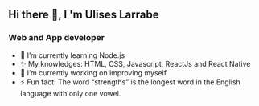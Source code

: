 ## Hi there 👋, I 'm Ulises Larrabe
### Web and App developer


- 🌱 I’m currently learning Node.js
- ✨ My knowledges: HTML, CSS, Javascript, ReactJs and React Native
- 🔭 I’m currently working on improving myself
- ⚡ Fun fact: The word “strengths” is the longest word in the English language with only one vowel.
<!--
**UlisessAL/UlisessAL** is a ✨ _special_ ✨ repository because its `README.md` (this file) appears on your GitHub profile.

Here are some ideas to get you started:

- 🔭 I’m currently working on ...
- 🌱 I’m currently learning ...
- 👯 I’m looking to collaborate on ...
- 🤔 I’m looking for help with ...
- 💬 Ask me about ...
- 📫 How to reach me: ...
- 😄 Pronouns: ...
- ⚡ Fun fact: ...
-->
